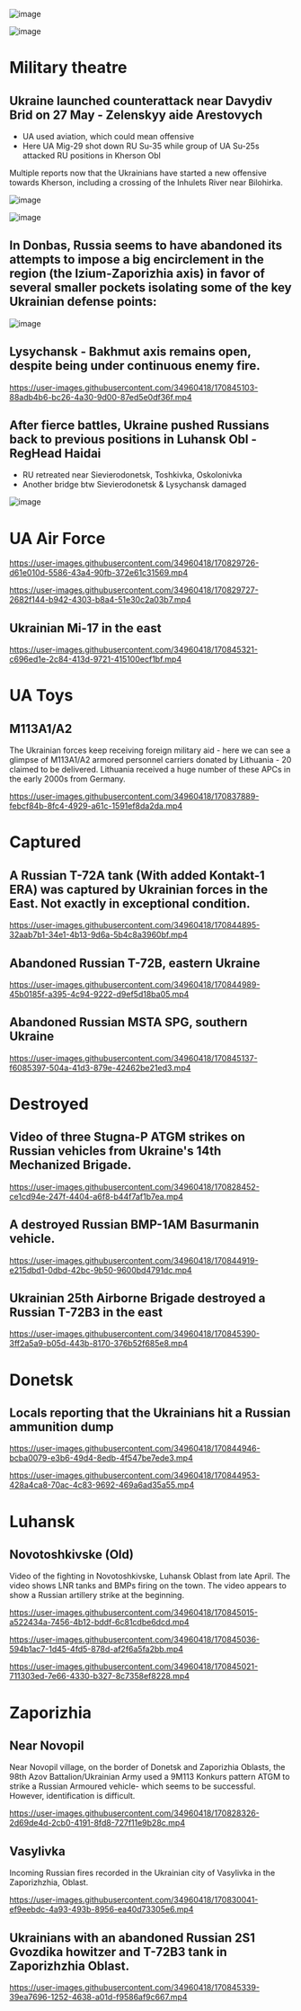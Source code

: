 ![image](https://user-images.githubusercontent.com/34960418/170830214-ac2ee329-ab79-40c1-b518-ce16d93cf153.png)

![image](https://user-images.githubusercontent.com/34960418/170828234-ed652eac-6039-4377-bd27-9431ce975010.png)


# Military theatre

## Ukraine launched counterattack near Davydiv Brid on 27 May - Zelenskyy aide Arestovych 

- UA used aviation, which could mean offensive
- Here UA Mig-29 shot down RU Su-35 while group of UA Su-25s attacked RU positions in Kherson Obl 

Multiple reports now that the Ukrainians have started a new offensive towards Kherson, including a crossing of the Inhulets River near Bilohirka. 

![image](https://user-images.githubusercontent.com/34960418/170845423-c067e56a-dc05-4c5c-9f40-8981b157d7de.png)


![image](https://user-images.githubusercontent.com/34960418/170828616-27da91c9-56c7-4641-a62f-5933a895c072.png)

## In Donbas, Russia seems to have abandoned its attempts to impose a big encirclement in the region (the Izium-Zaporizhia axis) in favor of several smaller pockets isolating some of the key Ukrainian defense points:

![image](https://user-images.githubusercontent.com/34960418/170828756-030c6d4a-1aae-4528-9aa4-f24907a11fcc.png)

## Lysychansk - Bakhmut axis remains open, despite being under continuous enemy fire.

https://user-images.githubusercontent.com/34960418/170845103-88adb4b6-bc26-4a30-9d00-87ed5e0df36f.mp4


## After fierce battles, Ukraine pushed Russians back to previous positions in Luhansk Obl -RegHead Haidai

- RU retreated near Sievierodonetsk, Toshkivka, Oskolonivka
- Another bridge btw Sievierodonetsk & Lysychansk damaged

![image](https://user-images.githubusercontent.com/34960418/170845232-1de2eab8-84fa-4b52-8700-ea902aa22361.png)


# UA Air Force

https://user-images.githubusercontent.com/34960418/170829726-d61e010d-5586-43a4-90fb-372e61c31569.mp4

https://user-images.githubusercontent.com/34960418/170829727-2682f144-b942-4303-b8a4-51e30c2a03b7.mp4


## Ukrainian Mi-17 in the east

https://user-images.githubusercontent.com/34960418/170845321-c696ed1e-2c84-413d-9721-415100ecf1bf.mp4



# UA Toys

## M113A1/A2

The Ukrainian forces keep receiving foreign military aid - here we can see a glimpse of M113A1/A2 armored personnel carriers donated by Lithuania - 20 claimed to be delivered. 
Lithuania received a huge number of these APCs in the early 2000s from Germany.

https://user-images.githubusercontent.com/34960418/170837889-febcf84b-8fc4-4929-a61c-1591ef8da2da.mp4


# Captured

## A Russian T-72A tank (With added Kontakt-1 ERA) was captured by Ukrainian forces in the East. Not exactly in exceptional condition.

https://user-images.githubusercontent.com/34960418/170844895-32aab7b1-34e1-4b13-9d6a-5b4c8a3960bf.mp4


## Abandoned Russian T-72B, eastern Ukraine

https://user-images.githubusercontent.com/34960418/170844989-45b0185f-a395-4c94-9222-d9ef5d18ba05.mp4


## Abandoned Russian MSTA SPG, southern Ukraine

https://user-images.githubusercontent.com/34960418/170845137-f6085397-504a-41d3-879e-42462be21ed3.mp4


# Destroyed

## Video of three Stugna-P ATGM strikes on Russian vehicles from Ukraine's 14th Mechanized Brigade.

https://user-images.githubusercontent.com/34960418/170828452-ce1cd94e-247f-4404-a6f8-b44f7af1b7ea.mp4


## A destroyed Russian BMP-1AM Basurmanin vehicle.

https://user-images.githubusercontent.com/34960418/170844919-e215dbd1-0dbd-42bc-9b50-9600bd4791dc.mp4


## Ukrainian 25th Airborne Brigade destroyed a Russian T-72B3 in the east

https://user-images.githubusercontent.com/34960418/170845390-3ff2a5a9-b05d-443b-8170-376b52f685e8.mp4




# Donetsk

## Locals reporting that the Ukrainians hit a Russian ammunition dump

https://user-images.githubusercontent.com/34960418/170844946-bcba0079-e3b6-49d4-8edb-4f547be7ede3.mp4

https://user-images.githubusercontent.com/34960418/170844953-428a4ca8-70ac-4c83-9692-469a6ad35a55.mp4


# Luhansk

## Novotoshkivske (Old)

Video of the fighting in Novotoshkivske, Luhansk Oblast from late April. The video shows LNR tanks and BMPs firing on the town. The video appears to show a Russian artillery strike at the beginning.

https://user-images.githubusercontent.com/34960418/170845015-a522434a-7456-4b12-bddf-6c81cdbe6dcd.mp4

https://user-images.githubusercontent.com/34960418/170845036-594b1ac7-1d45-4fd5-878d-af2f6a5fa2bb.mp4

https://user-images.githubusercontent.com/34960418/170845021-711303ed-7e66-4330-b327-8c7358ef8228.mp4


# Zaporizhia

## Near Novopil

Near Novopil village, on the border of Donetsk and Zaporizhia Oblasts, the 98th Azov Battalion/Ukrainian Army used a 9M113 Konkurs pattern ATGM to strike a Russian Armoured vehicle- which seems to be successful. However, identification is difficult.

https://user-images.githubusercontent.com/34960418/170828326-2d69de4d-2cb0-4191-8fd8-727f11e9b28c.mp4


## Vasylivka

Incoming Russian fires recorded in the Ukrainian city of Vasylivka in the Zaporizhzhia, Oblast.

https://user-images.githubusercontent.com/34960418/170830041-ef9eebdc-4a93-493b-8956-ea40d73305e6.mp4


## Ukrainians with an abandoned Russian 2S1 Gvozdika howitzer and T-72B3 tank in Zaporizhzhia Oblast. 

https://user-images.githubusercontent.com/34960418/170845339-39ea7696-1252-4638-a01d-f9586af9c667.mp4


